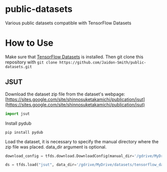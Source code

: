 # public-datasets
Various public datasets compatible with TensorFlow Datasets

# How to Use
Make sure that [TensorFlow Datasets](https://www.tensorflow.org/datasets) is installed.
Then git clone this repository with `git clone https://github.com/Jaidon-Smith/public-datasets.git`

## JSUT
Download the dataset zip file from the dataset's webpage:
[https://sites.google.com/site/shinnosuketakamichi/publication/jsut](https://sites.google.com/site/shinnosuketakamichi/publication/jsut)
```python
import jsut
```
Install pydub
```
pip install pydub
```

Load the dataset, it is necessary to specify the manual directory where the zip file was placed.
data_dir argument is optional.

```python
download_config = tfds.download.DownloadConfig(manual_dir='/gdrive/MyDrive/datasets/tensorflow_datasets/downloads/manual')

ds = tfds.load("jsut", data_dir='/gdrive/MyDrive/datasets/tensorflow_datasets', download_and_prepare_kwargs={"download_config": download_config})
```

